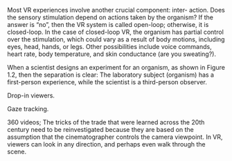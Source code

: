 Most VR experiences involve another crucial component: inter- action. Does the sensory stimulation depend on actions taken by the organism? If the answer is “no”, then the VR system is called open-loop; otherwise, it is closed-loop. In the case of closed-loop VR, the organism has partial control over the stimulation, which could vary as a result of body motions, including eyes, head, hands, or legs. Other possibilities include voice commands, heart rate, body temperature, and skin conductance (are you sweating?).

When a scientist designs an experiment for an organism, as shown in Figure 1.2, then the separation is clear: The laboratory subject (organism) has a first-person experience, while the scientist is a third-person observer.

Drop-in viewers.

Gaze tracking.

360 videos; The tricks of the trade that were learned across the 20th century need to be reinvestigated because they are based on the assumption that the cinematographer controls the camera viewpoint. In VR, viewers can look in any direction, and perhaps even walk through the scene.